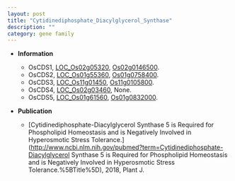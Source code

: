 ```yaml
---
layout: post
title: "Cytidinediphosphate_Diacylglycerol_Synthase"
description: ""
category: gene family
---
```


* **Information**  
    + OsCDS1, [LOC_Os02g05320](http://rice.plantbiology.msu.edu/cgi-bin/ORF_infopage.cgi?orf=LOC_Os02g05320), [Os02g0146500](http://rapdb.dna.affrc.go.jp/viewer/gbrowse_details/irgsp1?name=Os02g0146500).
    + OsCDS2, [LOC_Os01g55360](http://rice.plantbiology.msu.edu/cgi-bin/ORF_infopage.cgi?orf=LOC_Os01g55360), [Os01g0758400](http://rapdb.dna.affrc.go.jp/viewer/gbrowse_details/irgsp1?name=Os01g0758400).
    + OsCDS3, [LOC_Os11g01450](http://rice.plantbiology.msu.edu/cgi-bin/ORF_infopage.cgi?orf=LOC_Os11g01450), [Os11g0105800](http://rapdb.dna.affrc.go.jp/viewer/gbrowse_details/irgsp1?name=Os11g0105800).
    + OsCDS4, [LOC_Os02g03460](http://rice.plantbiology.msu.edu/cgi-bin/ORF_infopage.cgi?orf=LOC_Os02g03460), None.
    + OsCDS5, [LOC_Os01g61560](http://rice.plantbiology.msu.edu/cgi-bin/ORF_infopage.cgi?orf=LOC_Os01g61560), [Os01g0832000](http://rapdb.dna.affrc.go.jp/viewer/gbrowse_details/irgsp1?name=Os01g0832000).

* **Publication**  
    + [Cytidinediphosphate-Diacylglycerol Synthase 5 is Required for Phospholipid Homeostasis and is Negatively Involved in Hyperosmotic Stress Tolerance.](http://www.ncbi.nlm.nih.gov/pubmed?term=Cytidinediphosphate-Diacylglycerol Synthase 5 is Required for Phospholipid Homeostasis and is Negatively Involved in Hyperosmotic Stress Tolerance.%5BTitle%5D), 2018, Plant J.


